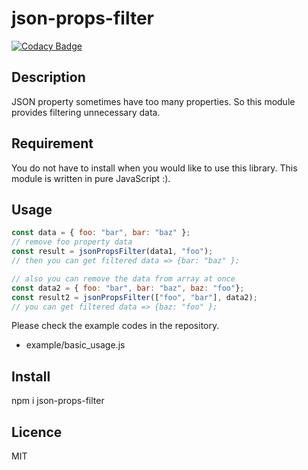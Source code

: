 # json-props-filter
[![Codacy Badge](https://api.codacy.com/project/badge/Grade/35bc7e2989224fef9ca7661c1d0f86a2)](https://app.codacy.com/manual/otokunaga2/json-props-filter?utm_source=github.com&utm_medium=referral&utm_content=otokunaga2/json-props-filter&utm_campaign=Badge_Grade_Dashboard)

## Description
JSON property sometimes have too many properties.
So this module provides filtering unnecessary data.

## Requirement

You do not have to install when you would like to use this library.
This module is written in pure JavaScript :).

## Usage
```javascript
const data = { foo: "bar", bar: "baz" };
// remove foo property data
const result = jsonPropsFilter(data1, "foo");
// then you can get filtered data => {bar: "baz" }; 

// also you can remove the data from array at once
const data2 = { foo: "bar", bar: "baz", baz: "foo"};
const result2 = jsonPropsFilter(["foo", "bar"], data2);
// you can get filtered data => {baz: "foo" }; 


```

Please check the example codes in the repository.
- example/basic_usage.js

## Install
npm i json-props-filter

## Licence
MIT
